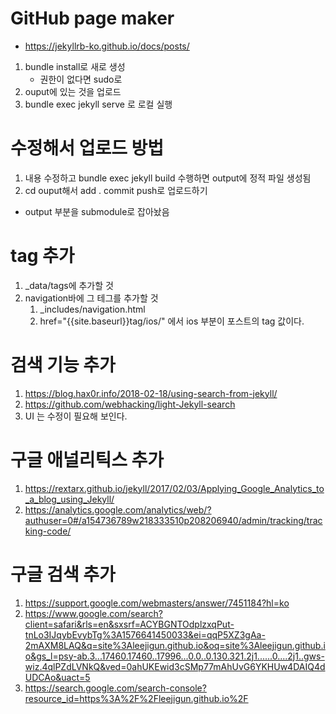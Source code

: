 # GitHub page maker
 
* https://jekyllrb-ko.github.io/docs/posts/

1. bundle install로 새로 생성
    * 권한이 없다면 sudo로
2. ouput에 있는 것을 업로드
3. bundle exec jekyll serve 로 로컬 실행

# 수정해서 업로드 방법
1. 내용 수정하고 bundle exec jekyll build 수행하면 output에 정적 파일 생성됨
2. cd ouput해서 add . commit push로 업로드하기
* output 부분을 submodule로 잡아놨음

# tag 추가
1. _data/tags에 추가할 것
2. navigation바에 그 테그를 추가할 것
   1. _includes/navigation.html
   2. href="{{site.baseurl}}tag/ios/" 에서 ios 부분이 포스트의 tag 값이다.

# 검색 기능 추가
1. https://blog.hax0r.info/2018-02-18/using-search-from-jekyll/
2. https://github.com/webhacking/light-Jekyll-search
3. UI 는 수정이 필요해 보인다.

# 구글 애널리틱스 추가
1. https://rextarx.github.io/jekyll/2017/02/03/Applying_Google_Analytics_to_a_blog_using_Jekyll/
2. https://analytics.google.com/analytics/web/?authuser=0#/a154736789w218333510p208206940/admin/tracking/tracking-code/

# 구글 검색 추가
1. https://support.google.com/webmasters/answer/7451184?hl=ko
2. https://www.google.com/search?client=safari&rls=en&sxsrf=ACYBGNTOdplzxqPut-tnLo3IJqybEvybTg%3A1576641450033&ei=qqP5XZ3gAa-2mAXM8LAQ&q=site%3Aleejigun.github.io&oq=site%3Aleejigun.github.io&gs_l=psy-ab.3...17460.17460..17996...0.0..0.130.321.2j1......0....2j1..gws-wiz.4qlPZdLVNkQ&ved=0ahUKEwid3cSMp77mAhUvG6YKHUw4DAIQ4dUDCAo&uact=5
3. https://search.google.com/search-console?resource_id=https%3A%2F%2Fleejigun.github.io%2F
